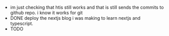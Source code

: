 - im just checking that htis still works and that is still sends the commits to github repo. i know it works for git
- DONE deploy the nextjs blog i was making to learn nextjs and typescript.
- TODO
